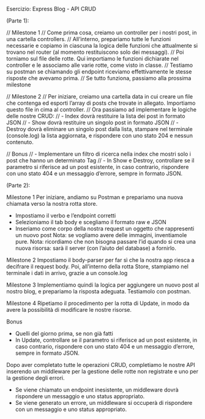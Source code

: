 Esercizio: Express Blog - API CRUD

(Parte 1):

// Milestone 1
// Come prima cosa, creiamo un controller per i nostri post, in una cartella controllers.
// All’interno, prepariamo tutte le funzioni necessarie e copiamo in ciascuna la logica delle funzioni che attualmente si trovano nel router (al momento restituiscono solo dei messaggi).
// Poi torniamo sul file delle rotte. Qui importiamo le funzioni dichiarate nel controller e le associamo alle varie rotte, come visto in classe.
// Testiamo su postman se chiamando gli endpoint riceviamo effettivamente le stesse risposte che avevamo prima.
// Se tutto funziona, passiamo alla prossima milestone

// Milestone 2
// Per iniziare, creiamo una cartella data  in cui creare un file che contenga ed esporti l’array di posts che trovate in allegato.  Importiamo questo file in cima al controller.
// Ora passiamo ad implementare le logiche delle nostre CRUD:
// - Index dovrà restituire la lista dei post in formato JSON
// - Show dovrà restituire un singolo post in formato JSON
// - Destroy dovrà eliminare un singolo post dalla lista, stampare nel terminale (console.log) la lista aggiornata, e rispondere con uno stato 204 e nessun contenuto.

// Bonus
// - Implementare un filtro di ricerca nella index che mostri solo i post che hanno un determinato Tag
// - In Show e Destroy, controllare se il parametro si riferisce ad un post esistente, in caso contrario, rispondere con uno stato 404 e un messaggio d’errore, sempre in formato JSON.

(Parte 2):

Milestone 1
Per iniziare, andiamo su Postman e prepariamo una nuova chiamata verso la nostra rotta store.
- Impostiamo il verbo e l’endpoint corretti
- Selezioniamo il tab body e scegliamo il formato raw e JSON
- Inseriamo come corpo della nostra request un oggetto che rappresenti un nuovo post
Nota: se vogliamo avere delle immagini, inventiamole pure.
Nota: ricordiamo che non bisogna passare l’id quando si crea una nuova risorsa: sarà il server (con l’aiuto del database) a fornirlo.

Milestone 2
Impostiamo il body-parser per far sì che la nostra app riesca a decifrare il request body.
Poi, all’interno della rotta Store, stampiamo nel terminale i dati in arrivo, grazie a un console.log

Milestone 3
Implementiamo quindi la logica per aggiungere un nuovo post al nostro blog, e prepariamo la risposta adeguata.
Testiamolo con postman.

Milestone 4
Ripetiamo il procedimento per la rotta di Update, in modo da avere la possibilità di modificare le nostre risorse.

Bonus
- Quelli del giorno prima, se non già fatti
- In Update, controllare se il parametro si riferisce ad un post esistente, in caso contrario, rispondere con uno stato 404 e un messaggio d’errore, sempre in formato JSON.

Dopo aver completato tutte le operazioni CRUD, completiamo le nostre API inserendo un middleware per la gestione delle rotte non registrate e uno per la gestione degli errori.
- Se viene chiamato un endpoint inesistente, un middleware dovrà rispondere un messaggio e uno status appropriato.
- Se viene generato un errore, un middleware si occuperà di rispondere con un messaggio e uno status appropriato.